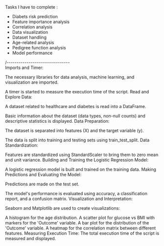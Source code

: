 Tasks I have to complete :

- Diabets risk prediction
- Feature importance analysis
- Correlation analysis
- Data visualization
- Dataset handling
- Age-related analysis
- Pedigree function analysis
- Model performance

/--------------------------------\
Imports and Timer:

The necessary libraries for data analysis, machine learning, and visualization are imported.

A timer is started to measure the execution time of the script.
Read and Explore Data:

A dataset related to healthcare and diabetes is read into a DataFrame.

Basic information about the dataset (data types, non-null counts) and descriptive statistics is displayed.
Data Preparation:

The dataset is separated into features (X) and the target variable (y).

The data is split into training and testing sets using train_test_split.
Data Standardization:

Features are standardized using StandardScaler to bring them to zero mean and unit variance.
Building and Training the Logistic Regression Model:

A logistic regression model is built and trained on the training data.
Making Predictions and Evaluating the Model:

Predictions are made on the test set.

The model's performance is evaluated using accuracy, a classification report, and a confusion matrix.
Visualization and Interpretation:

Seaborn and Matplotlib are used to create visualizations:

A histogram for the age distribution.
A scatter plot for glucose vs BMI with markers for the 'Outcome' variable.
A bar plot for the distribution of the 'Outcome' variable.
A heatmap for the correlation matrix between different features.
Measuring Execution Time:
The total execution time of the script is measured and displayed.
